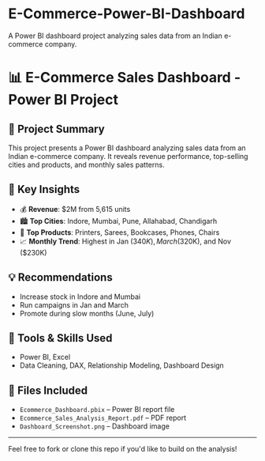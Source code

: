 # E-Commerce-Power-BI-Dashboard
A Power BI dashboard project analyzing sales data from an Indian e-commerce company.
# 📊 E-Commerce Sales Dashboard - Power BI Project

## 🧾 Project Summary
This project presents a Power BI dashboard analyzing sales data from an Indian e-commerce company. It reveals revenue performance, top-selling cities and products, and monthly sales patterns.

## 📌 Key Insights
- 💰 **Revenue**: $2M from 5,615 units
- 🏙️ **Top Cities**: Indore, Mumbai, Pune, Allahabad, Chandigarh
- 🛒 **Top Products**: Printers, Sarees, Bookcases, Phones, Chairs
- 📈 **Monthly Trend**: Highest in Jan ($340K), March ($320K), and Nov ($230K)

## 💡 Recommendations
- Increase stock in Indore and Mumbai
- Run campaigns in Jan and March
- Promote during slow months (June, July)

## 🧰 Tools & Skills Used
- Power BI, Excel
- Data Cleaning, DAX, Relationship Modeling, Dashboard Design

## 📎 Files Included
- `Ecommerce_Dashboard.pbix` – Power BI report file
- `Ecommerce_Sales_Analysis_Report.pdf` – PDF report
- `Dashboard_Screenshot.png` – Dashboard image

---

Feel free to fork or clone this repo if you'd like to build on the analysis!
